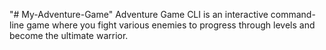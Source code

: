 "# My-Adventure-Game" 
Adventure Game CLI is an interactive command-line game where you fight various enemies to progress through levels and become the ultimate warrior.
